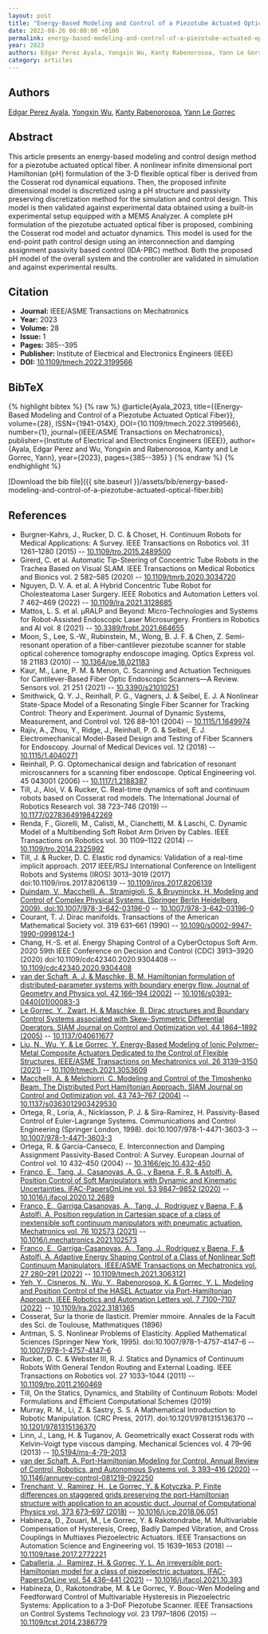 ```yaml
---
layout: post
title: "Energy-Based Modeling and Control of a Piezotube Actuated Optical Fiber"
date: 2022-08-26 00:00:00 +0100
permalink: energy-based-modeling-and-control-of-a-piezotube-actuated-optical-fiber
year: 2023
authors: Edgar Perez Ayala, Yongxin Wu, Kanty Rabenorosoa, Yann Le Gorrec
category: articles
---
```

 
## Authors
[Edgar Perez Ayala](authors/edgar-perez-ayala), [Yongxin Wu](authors/yongxin-wu), [Kanty Rabenorosoa](authors/kanty-rabenorosoa), [Yann Le Gorrec](authors/yann-le-gorrec)
 
## Abstract
This article presents an energy-based modeling and control design method for a piezotube actuated optical fiber. A nonlinear infinite dimensional port Hamiltonian (pH) formulation of the 3-D flexible optical fiber is derived from the Cosserat rod dynamical equations. Then, the proposed infinite dimensional model is discretized using a pH structure and passivity preserving discretization method for the simulation and control design. This model is then validated against experimental data obtained using a built-in experimental setup equipped with a MEMS Analyzer. A complete pH formulation of the piezotube actuated optical fiber is proposed, combining the Cosserat rod model and actuator dynamics. This model is used for the end-point path control design using an interconnection and damping assignment passivity based control (IDA-PBC) method. Both the proposed pH model of the overall system and the controller are validated in simulation and against experimental results.
 
## Citation
- **Journal:** IEEE/ASME Transactions on Mechatronics
- **Year:** 2023
- **Volume:** 28
- **Issue:** 1
- **Pages:** 385--395
- **Publisher:** Institute of Electrical and Electronics Engineers (IEEE)
- **DOI:** [10.1109/tmech.2022.3199566](https://doi.org/10.1109/tmech.2022.3199566)
 
## BibTeX
{% highlight bibtex %}
{% raw %}
@article{Ayala_2023,
  title={{Energy-Based Modeling and Control of a Piezotube Actuated Optical Fiber}},
  volume={28},
  ISSN={1941-014X},
  DOI={10.1109/tmech.2022.3199566},
  number={1},
  journal={IEEE/ASME Transactions on Mechatronics},
  publisher={Institute of Electrical and Electronics Engineers (IEEE)},
  author={Ayala, Edgar Perez and Wu, Yongxin and Rabenorosoa, Kanty and Le Gorrec, Yann},
  year={2023},
  pages={385--395}
}
{% endraw %}
{% endhighlight %}
 
[Download the bib file]({{ site.baseurl }}/assets/bib/energy-based-modeling-and-control-of-a-piezotube-actuated-optical-fiber.bib)
 
## References
- Burgner-Kahrs, J., Rucker, D. C. & Choset, H. Continuum Robots for Medical Applications: A Survey. IEEE Transactions on Robotics vol. 31 1261–1280 (2015) -- [10.1109/tro.2015.2489500](https://doi.org/10.1109/tro.2015.2489500)
- Girerd, C. et al. Automatic Tip-Steering of Concentric Tube Robots in the Trachea Based on Visual SLAM. IEEE Transactions on Medical Robotics and Bionics vol. 2 582–585 (2020) -- [10.1109/tmrb.2020.3034720](https://doi.org/10.1109/tmrb.2020.3034720)
- Nguyen, D. V. A. et al. A Hybrid Concentric Tube Robot for Cholesteatoma Laser Surgery. IEEE Robotics and Automation Letters vol. 7 462–469 (2022) -- [10.1109/lra.2021.3128685](https://doi.org/10.1109/lra.2021.3128685)
- Mattos, L. S. et al. μRALP and Beyond: Micro-Technologies and Systems for Robot-Assisted Endoscopic Laser Microsurgery. Frontiers in Robotics and AI vol. 8 (2021) -- [10.3389/frobt.2021.664655](https://doi.org/10.3389/frobt.2021.664655)
- Moon, S., Lee, S.-W., Rubinstein, M., Wong, B. J. F. & Chen, Z. Semi-resonant operation of a fiber-cantilever piezotube scanner for stable optical coherence tomography endoscope imaging. Optics Express vol. 18 21183 (2010) -- [10.1364/oe.18.021183](https://doi.org/10.1364/oe.18.021183)
- Kaur, M., Lane, P. M. & Menon, C. Scanning and Actuation Techniques for Cantilever-Based Fiber Optic Endoscopic Scanners—A Review. Sensors vol. 21 251 (2021) -- [10.3390/s21010251](https://doi.org/10.3390/s21010251)
- Smithwick, Q. Y. J., Reinhall, P. G., Vagners, J. & Seibel, E. J. A Nonlinear State-Space Model of a Resonating Single Fiber Scanner for Tracking Control: Theory and Experiment. Journal of Dynamic Systems, Measurement, and Control vol. 126 88–101 (2004) -- [10.1115/1.1649974](https://doi.org/10.1115/1.1649974)
- Rajiv, A., Zhou, Y., Ridge, J., Reinhall, P. G. & Seibel, E. J. Electromechanical Model-Based Design and Testing of Fiber Scanners for Endoscopy. Journal of Medical Devices vol. 12 (2018) -- [10.1115/1.4040271](https://doi.org/10.1115/1.4040271)
- Reinhall, P. G. Optomechanical design and fabrication of resonant microscanners for a scanning fiber endoscope. Optical Engineering vol. 45 043001 (2006) -- [10.1117/1.2188387](https://doi.org/10.1117/1.2188387)
- Till, J., Aloi, V. & Rucker, C. Real-time dynamics of soft and continuum robots based on Cosserat rod models. The International Journal of Robotics Research vol. 38 723–746 (2019) -- [10.1177/0278364919842269](https://doi.org/10.1177/0278364919842269)
- Renda, F., Giorelli, M., Calisti, M., Cianchetti, M. & Laschi, C. Dynamic Model of a Multibending Soft Robot Arm Driven by Cables. IEEE Transactions on Robotics vol. 30 1109–1122 (2014) -- [10.1109/tro.2014.2325992](https://doi.org/10.1109/tro.2014.2325992)
- Till, J. & Rucker, D. C. Elastic rod dynamics: Validation of a real-time implicit approach. 2017 IEEE/RSJ International Conference on Intelligent Robots and Systems (IROS) 3013–3019 (2017) doi:10.1109/iros.2017.8206139 -- [10.1109/iros.2017.8206139](https://doi.org/10.1109/iros.2017.8206139)
- [Duindam, V., Macchelli, A., Stramigioli, S. & Bruyninckx, H. Modeling and Control of Complex Physical Systems. (Springer Berlin Heidelberg, 2009). doi:10.1007/978-3-642-03196-0](modeling-and-control-of-complex-physical-systems) -- [10.1007/978-3-642-03196-0](https://doi.org/10.1007/978-3-642-03196-0)
- Courant, T. J. Dirac manifolds. Transactions of the American Mathematical Society vol. 319 631–661 (1990) -- [10.1090/s0002-9947-1990-0998124-1](https://doi.org/10.1090/s0002-9947-1990-0998124-1)
- Chang, H.-S. et al. Energy Shaping Control of a CyberOctopus Soft Arm. 2020 59th IEEE Conference on Decision and Control (CDC) 3913–3920 (2020) doi:10.1109/cdc42340.2020.9304408 -- [10.1109/cdc42340.2020.9304408](https://doi.org/10.1109/cdc42340.2020.9304408)
- [van der Schaft, A. J. & Maschke, B. M. Hamiltonian formulation of distributed-parameter systems with boundary energy flow. Journal of Geometry and Physics vol. 42 166–194 (2002)](hamiltonian-formulation-of-distributed-parameter-systems-with-boundary-energy-flow) -- [10.1016/s0393-0440(01)00083-3](https://doi.org/10.1016/s0393-0440(01)00083-3)
- [Le Gorrec, Y., Zwart, H. & Maschke, B. Dirac structures and Boundary Control Systems associated with Skew-Symmetric Differential Operators. SIAM Journal on Control and Optimization vol. 44 1864–1892 (2005)](dirac-structures-and-boundary-control-systems-associated-with-skew-symmetric-differential-operators) -- [10.1137/040611677](https://doi.org/10.1137/040611677)
- [Liu, N., Wu, Y. & Le Gorrec, Y. Energy-Based Modeling of Ionic Polymer–Metal Composite Actuators Dedicated to the Control of Flexible Structures. IEEE/ASME Transactions on Mechatronics vol. 26 3139–3150 (2021)](energy-based-modeling-of-ionic-polymer-metal-composite-actuators-dedicated-to-the-control-of-flexible-structures) -- [10.1109/tmech.2021.3053609](https://doi.org/10.1109/tmech.2021.3053609)
- [Macchelli, A. & Melchiorri, C. Modeling and Control of the Timoshenko Beam. The Distributed Port Hamiltonian Approach. SIAM Journal on Control and Optimization vol. 43 743–767 (2004)](modeling-and-control-of-the-timoshenko-beam-the-distributed-port-hamiltonian-approach) -- [10.1137/s0363012903429530](https://doi.org/10.1137/s0363012903429530)
- Ortega, R., Loría, A., Nicklasson, P. J. & Sira-Ramírez, H. Passivity-Based Control of Euler-Lagrange Systems. Communications and Control Engineering (Springer London, 1998). doi:10.1007/978-1-4471-3603-3 -- [10.1007/978-1-4471-3603-3](https://doi.org/10.1007/978-1-4471-3603-3)
- Ortega, R. & García-Canseco, E. Interconnection and Damping Assignment Passivity-Based Control: A Survey. European Journal of Control vol. 10 432–450 (2004) -- [10.3166/ejc.10.432-450](https://doi.org/10.3166/ejc.10.432-450)
- [Franco, E., Tang, J., Casanovas, A. G., y Baena, F. R. & Astolfi, A. Position Control of Soft Manipulators with Dynamic and Kinematic Uncertainties. IFAC-PapersOnLine vol. 53 9847–9852 (2020)](position-control-of-soft-manipulators-with-dynamic-and-kinematic-uncertainties) -- [10.1016/j.ifacol.2020.12.2689](https://doi.org/10.1016/j.ifacol.2020.12.2689)
- [Franco, E., Garriga Casanovas, A., Tang, J., Rodriguez y Baena, F. & Astolfi, A. Position regulation in Cartesian space of a class of inextensible soft continuum manipulators with pneumatic actuation. Mechatronics vol. 76 102573 (2021)](position-regulation-in-cartesian-space-of-a-class-of-inextensible-soft-continuum-manipulators-with-pneumatic-actuation) -- [10.1016/j.mechatronics.2021.102573](https://doi.org/10.1016/j.mechatronics.2021.102573)
- [Franco, E., Garriga-Casanovas, A., Tang, J., Rodriguez y Baena, F. & Astolfi, A. Adaptive Energy Shaping Control of a Class of Nonlinear Soft Continuum Manipulators. IEEE/ASME Transactions on Mechatronics vol. 27 280–291 (2022)](adaptive-energy-shaping-control-of-a-class-of-nonlinear-soft-continuum-manipulators) -- [10.1109/tmech.2021.3063121](https://doi.org/10.1109/tmech.2021.3063121)
- [Yeh, Y., Cisneros, N., Wu, Y., Rabenorosoa, K. & Gorrec, Y. L. Modeling and Position Control of the HASEL Actuator via Port-Hamiltonian Approach. IEEE Robotics and Automation Letters vol. 7 7100–7107 (2022)](modeling-and-position-control-of-the-hasel-actuator-via-port-hamiltonian-approach) -- [10.1109/lra.2022.3181365](https://doi.org/10.1109/lra.2022.3181365)
- Cosserat, Sur la thorie de llasticit. Premier mmoire. Annales de la Facult des Sci. de Toulouse, Mathmatiques (1896)
- Antman, S. S. Nonlinear Problems of Elasticity. Applied Mathematical Sciences (Springer New York, 1995). doi:10.1007/978-1-4757-4147-6 -- [10.1007/978-1-4757-4147-6](https://doi.org/10.1007/978-1-4757-4147-6)
- Rucker, D. C. & Webster III, R. J. Statics and Dynamics of Continuum Robots With General Tendon Routing and External Loading. IEEE Transactions on Robotics vol. 27 1033–1044 (2011) -- [10.1109/tro.2011.2160469](https://doi.org/10.1109/tro.2011.2160469)
- Till, On the Statics, Dynamics, and Stability of Continuum Robots: Model Formulations and Efficient Computational Schemes (2019)
- Murray, R. M., Li, Z. & Sastry, S. S. A Mathematical Introduction to Robotic Manipulation. (CRC Press, 2017). doi:10.1201/9781315136370 -- [10.1201/9781315136370](https://doi.org/10.1201/9781315136370)
- Linn, J., Lang, H. & Tuganov, A. Geometrically exact Cosserat rods with Kelvin–Voigt type viscous damping. Mechanical Sciences vol. 4 79–96 (2013) -- [10.5194/ms-4-79-2013](https://doi.org/10.5194/ms-4-79-2013)
- [van der Schaft, A. Port-Hamiltonian Modeling for Control. Annual Review of Control, Robotics, and Autonomous Systems vol. 3 393–416 (2020)](port-hamiltonian-modeling-for-control) -- [10.1146/annurev-control-081219-092250](https://doi.org/10.1146/annurev-control-081219-092250)
- [Trenchant, V., Ramirez, H., Le Gorrec, Y. & Kotyczka, P. Finite differences on staggered grids preserving the port-Hamiltonian structure with application to an acoustic duct. Journal of Computational Physics vol. 373 673–697 (2018)](finite-differences-on-staggered-grids-preserving-the-port-hamiltonian-structure-with-application-to-an-acoustic-duct) -- [10.1016/j.jcp.2018.06.051](https://doi.org/10.1016/j.jcp.2018.06.051)
- Habineza, D., Zouari, M., Le Gorrec, Y. & Rakotondrabe, M. Multivariable Compensation of Hysteresis, Creep, Badly Damped Vibration, and Cross Couplings in Multiaxes Piezoelectric Actuators. IEEE Transactions on Automation Science and Engineering vol. 15 1639–1653 (2018) -- [10.1109/tase.2017.2772221](https://doi.org/10.1109/tase.2017.2772221)
- [Caballeria, J., Ramirez, H. & Gorrec, Y. L. An irreversible port-Hamiltonian model for a class of piezoelectric actuators. IFAC-PapersOnLine vol. 54 436–441 (2021)](an-irreversible-port-hamiltonian-model-for-a-class-of-piezoelectric-actuators) -- [10.1016/j.ifacol.2021.10.393](https://doi.org/10.1016/j.ifacol.2021.10.393)
- Habineza, D., Rakotondrabe, M. & Le Gorrec, Y. Bouc–Wen Modeling and Feedforward Control of Multivariable Hysteresis in Piezoelectric Systems: Application to a 3-DoF Piezotube Scanner. IEEE Transactions on Control Systems Technology vol. 23 1797–1806 (2015) -- [10.1109/tcst.2014.2386779](https://doi.org/10.1109/tcst.2014.2386779)

